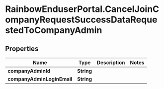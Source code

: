 # RainbowEnduserPortal.CancelJoinCompanyRequestSuccessDataRequestedToCompanyAdmin

## Properties

Name | Type | Description | Notes
------------ | ------------- | ------------- | -------------
**companyAdminId** | **String** |  | 
**companyAdminLoginEmail** | **String** |  | 


